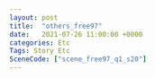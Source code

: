 ```yaml
---
layout: post
title:  "others_free97"
date:   2021-07-26 11:00:00 +0000
categories: Etc
Tags: Story Etc
SceneCode: ["scene_free97_q1_s20"]
---
```

